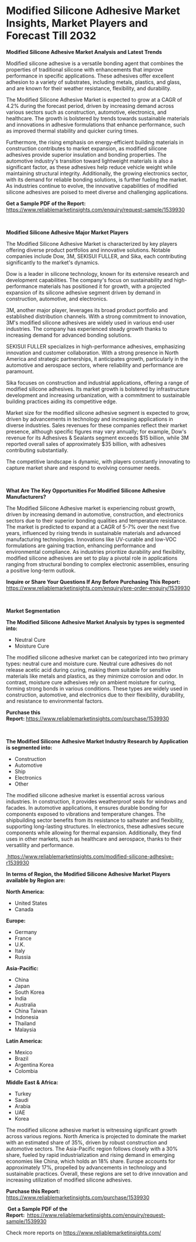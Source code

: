<p><h1>Modified Silicone Adhesive Market Insights, Market Players and Forecast Till 2032</h1></p><p><strong>Modified Silicone Adhesive Market Analysis and Latest Trends</strong></p>
<p><p>Modified silicone adhesive is a versatile bonding agent that combines the properties of traditional silicone with enhancements that improve performance in specific applications. These adhesives offer excellent adhesion to a variety of substrates, including metals, plastics, and glass, and are known for their weather resistance, flexibility, and durability. </p><p>The Modified Silicone Adhesive Market is expected to grow at a CAGR of 4.2% during the forecast period, driven by increasing demand across various sectors such as construction, automotive, electronics, and healthcare. The growth is bolstered by trends towards sustainable materials and innovations in adhesive formulations that enhance performance, such as improved thermal stability and quicker curing times. </p><p>Furthermore, the rising emphasis on energy-efficient building materials in construction contributes to market expansion, as modified silicone adhesives provide superior insulation and bonding properties. The automotive industry's transition toward lightweight materials is also a significant factor, as these adhesives help reduce vehicle weight while maintaining structural integrity. Additionally, the growing electronics sector, with its demand for reliable bonding solutions, is further fueling the market. As industries continue to evolve, the innovative capabilities of modified silicone adhesives are poised to meet diverse and challenging applications.</p></p>
<p><strong>Get a Sample PDF of the Report:&nbsp;</strong> <a href="https://www.reliablemarketinsights.com/enquiry/request-sample/1539930?utm_campaign=3583&utm_medium=2&utm_source=Github&utm_content=ia&utm_term=01042025&utm_id=modified-silicone-adhesive">https://www.reliablemarketinsights.com/enquiry/request-sample/1539930</a></p>
<p>&nbsp;</p>
<p><strong>Modified Silicone Adhesive Major Market Players</strong></p>
<p><p>The Modified Silicone Adhesive Market is characterized by key players offering diverse product portfolios and innovative solutions. Notable companies include Dow, 3M, SEKISUI FULLER, and Sika, each contributing significantly to the market's dynamics.</p><p>Dow is a leader in silicone technology, known for its extensive research and development capabilities. The company's focus on sustainability and high-performance materials has positioned it for growth, with a projected expansion of its silicone adhesive segment driven by demand in construction, automotive, and electronics.</p><p>3M, another major player, leverages its broad product portfolio and established distribution channels. With a strong commitment to innovation, 3M's modified silicone adhesives are widely used in various end-user industries. The company has experienced steady growth thanks to increasing demand for advanced bonding solutions.</p><p>SEKISUI FULLER specializes in high-performance adhesives, emphasizing innovation and customer collaboration. With a strong presence in North America and strategic partnerships, it anticipates growth, particularly in the automotive and aerospace sectors, where reliability and performance are paramount.</p><p>Sika focuses on construction and industrial applications, offering a range of modified silicone adhesives. Its market growth is bolstered by infrastructure development and increasing urbanization, with a commitment to sustainable building practices aiding its competitive edge.</p><p>Market size for the modified silicone adhesive segment is expected to grow, driven by advancements in technology and increasing applications in diverse industries. Sales revenues for these companies reflect their market presence, although specific figures may vary annually; for example, Dow's revenue for its Adhesives & Sealants segment exceeds $15 billion, while 3M reported overall sales of approximately $35 billion, with adhesives contributing substantially.</p><p>The competitive landscape is dynamic, with players constantly innovating to capture market share and respond to evolving consumer needs.</p></p>
<p>&nbsp;</p>
<p><strong>What Are The Key Opportunities For Modified Silicone Adhesive Manufacturers?</strong></p>
<p><p>The Modified Silicone Adhesive market is experiencing robust growth, driven by increasing demand in automotive, construction, and electronics sectors due to their superior bonding qualities and temperature resistance. The market is predicted to expand at a CAGR of 5-7% over the next five years, influenced by rising trends in sustainable materials and advanced manufacturing technologies. Innovations like UV-curable and low-VOC formulations are gaining traction, enhancing performance and environmental compliance. As industries prioritize durability and flexibility, modified silicone adhesives are set to play a pivotal role in applications ranging from structural bonding to complex electronic assemblies, ensuring a positive long-term outlook.</p></p>
<p><strong>Inquire or Share Your Questions If Any Before Purchasing This Report:</strong> <a href="https://www.reliablemarketinsights.com/enquiry/pre-order-enquiry/1539930?utm_campaign=3583&utm_medium=2&utm_source=Github&utm_content=ia&utm_term=01042025&utm_id=modified-silicone-adhesive">https://www.reliablemarketinsights.com/enquiry/pre-order-enquiry/1539930</a></p>
<p>&nbsp;</p>
<p><strong>Market Segmentation</strong></p>
<p><strong>The Modified Silicone Adhesive Market Analysis by types is segmented into:</strong></p>
<p><ul><li>Neutral Cure</li><li>Moisture Cure</li></ul></p>
<p><p>The modified silicone adhesive market can be categorized into two primary types: neutral cure and moisture cure. Neutral cure adhesives do not release acetic acid during curing, making them suitable for sensitive materials like metals and plastics, as they minimize corrosion and odor. In contrast, moisture cure adhesives rely on ambient moisture for curing, forming strong bonds in various conditions. These types are widely used in construction, automotive, and electronics due to their flexibility, durability, and resistance to environmental factors.</p></p>
<p><strong>Purchase this Report:&nbsp;</strong><a href="https://www.reliablemarketinsights.com/purchase/1539930?utm_campaign=3583&utm_medium=2&utm_source=Github&utm_content=ia&utm_term=01042025&utm_id=modified-silicone-adhesive">https://www.reliablemarketinsights.com/purchase/1539930</a></p>
<p>&nbsp;</p>
<p><strong>The Modified Silicone Adhesive Market Industry Research by Application is segmented into:</strong></p>
<p><ul><li>Construction</li><li>Automotive</li><li>Ship</li><li>Electronics</li><li>Other</li></ul></p>
<p><p>The modified silicone adhesive market is essential across various industries. In construction, it provides weatherproof seals for windows and facades. In automotive applications, it ensures durable bonding for components exposed to vibrations and temperature changes. The shipbuilding sector benefits from its resistance to saltwater and flexibility, supporting long-lasting structures. In electronics, these adhesives secure components while allowing for thermal expansion. Additionally, they find uses in other markets, such as healthcare and aerospace, thanks to their versatility and performance.</p></p>
<p><a href="https://www.reliablemarketinsights.com/modified-silicone-adhesive-r1539930?utm_campaign=3583&utm_medium=2&utm_source=Github&utm_content=ia&utm_term=01042025&utm_id=modified-silicone-adhesive">&nbsp;https://www.reliablemarketinsights.com/modified-silicone-adhesive-r1539930</a></p>
<p><strong>In terms of Region, the Modified Silicone Adhesive Market Players available by Region are:</strong></p>
<p>
    <p> <strong> North America: </strong>
        <ul>
            <li>United States</li>
            <li>Canada</li>
        </ul>
        </p> 
    <p> <strong> Europe: </strong>
        <ul>
            <li>Germany</li>
            <li>France</li>
            <li>U.K.</li>
            <li>Italy</li>
            <li>Russia</li>
        </ul>
        </p> 
    <p> <strong> Asia-Pacific: </strong>
        <ul>
            <li>China</li>
            <li>Japan</li>
            <li>South Korea</li>
            <li>India</li>
            <li>Australia</li>
            <li>China Taiwan</li>
            <li>Indonesia</li>
            <li>Thailand</li>
            <li>Malaysia</li>
        </ul>
        </p> 
    <p> <strong> Latin America: </strong>
        <ul>
            <li>Mexico</li>
            <li>Brazil</li>
            <li>Argentina Korea</li>
            <li>Colombia</li>
        </ul>
        </p> 
    <p> <strong> Middle East & Africa: </strong>
        <ul>
            <li>Turkey</li>
            <li>Saudi</li>
            <li>Arabia</li>
            <li>UAE</li>
            <li>Korea</li>
        </ul>
    </p>
    </p>
<p><p>The modified silicone adhesive market is witnessing significant growth across various regions. North America is projected to dominate the market with an estimated share of 35%, driven by robust construction and automotive sectors. The Asia-Pacific region follows closely with a 30% share, fueled by rapid industrialization and rising demand in emerging economies like China, which holds an 18% share. Europe accounts for approximately 17%, propelled by advancements in technology and sustainable practices. Overall, these regions are set to drive innovation and increasing utilization of modified silicone adhesives.</p></p>
<p><strong>Purchase this Report: </strong><a href="https://www.reliablemarketinsights.com/purchase/1539930?utm_campaign=3583&utm_medium=2&utm_source=Github&utm_content=ia&utm_term=01042025&utm_id=modified-silicone-adhesive">https://www.reliablemarketinsights.com/purchase/1539930</a></p>
<p>&nbsp;<strong>Get a Sample PDF of the Report:&nbsp;&nbsp;</strong><a href="https://www.reliablemarketinsights.com/enquiry/request-sample/1539930?utm_campaign=3583&utm_medium=2&utm_source=Github&utm_content=ia&utm_term=01042025&utm_id=modified-silicone-adhesive">https://www.reliablemarketinsights.com/enquiry/request-sample/1539930</a></p>
<p><strong></strong></p>
<p>Check more reports on <a href="https://www.reliablemarketinsights.com/?utm_campaign=3583&utm_medium=2&utm_source=Github&utm_content=ia&utm_term=01042025&utm_id=modified-silicone-adhesive">https://www.reliablemarketinsights.com/</a></p>